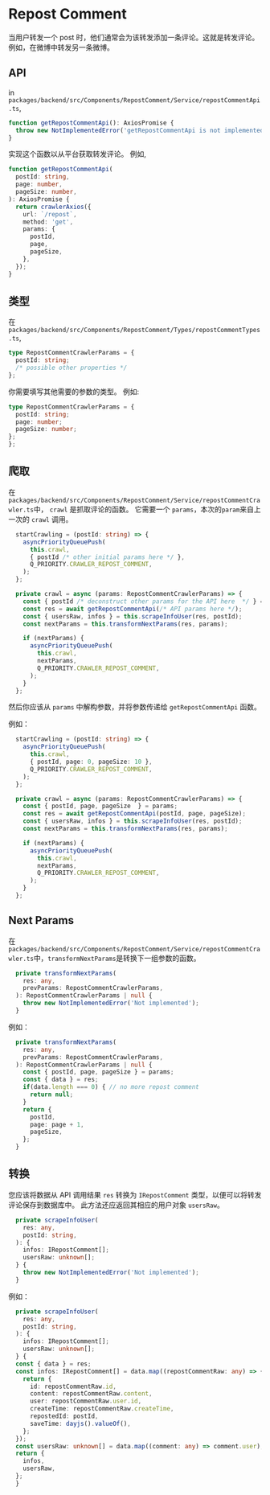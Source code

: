 # Repost Comment

当用户转发一个 post 时，他们通常会为该转发添加一条评论。这就是转发评论。例如，在微博中转发另一条微博。

## API

in `packages/backend/src/Components/RepostComment/Service/repostCommentApi.ts`,

```typescript
function getRepostCommentApi(): AxiosPromise {
  throw new NotImplementedError('getRepostCommentApi is not implemented');
}
```

实现这个函数以从平台获取转发评论。
例如,

```typescript
function getRepostCommentApi(
  postId: string,
  page: number,
  pageSize: number,
): AxiosPromise {
  return crawlerAxios({
    url: `/repost`,
    method: 'get',
    params: {
      postId,
      page,
      pageSize,
    },
  });
}
```

## 类型

在 `packages/backend/src/Components/RepostComment/Types/repostCommentTypes.ts`,

```typescript
type RepostCommentCrawlerParams = {
  postId: string;
  /* possible other properties */
};
```

你需要填写其他需要的参数的类型。
例如:

```typescript
type RepostCommentCrawlerParams = {
  postId: string;
  page: number;
  pageSize: number;
};
};
```

## 爬取

在`packages/backend/src/Components/RepostComment/Service/repostCommentCrawler.ts`中，
`crawl` 是抓取评论的函数。 它需要一个 `params`，本次的`param`来自上一次的 `crawl` 调用。

```typescript
  startCrawling = (postId: string) => {
    asyncPriorityQueuePush(
      this.crawl,
      { postId /* other initial params here */ },
      Q_PRIORITY.CRAWLER_REPOST_COMMENT,
    );
  };

  private crawl = async (params: RepostCommentCrawlerParams) => {
    const { postId /* deconstruct other params for the API here  */ } = params;
    const res = await getRepostCommentApi(/* API params here */);
    const { usersRaw, infos } = this.scrapeInfoUser(res, postId);
    const nextParams = this.transformNextParams(res, params);

    if (nextParams) {
      asyncPriorityQueuePush(
        this.crawl,
        nextParams,
        Q_PRIORITY.CRAWLER_REPOST_COMMENT,
      );
    }
  };
```

然后你应该从 `params` 中解构参数，并将参数传递给 `getRepostCommentApi` 函数。

例如：

```typescript
  startCrawling = (postId: string) => {
    asyncPriorityQueuePush(
      this.crawl,
      { postId, page: 0, pageSize: 10 },
      Q_PRIORITY.CRAWLER_REPOST_COMMENT,
    );
  };

  private crawl = async (params: RepostCommentCrawlerParams) => {
    const { postId, page, pageSize  } = params;
    const res = await getRepostCommentApi(postId, page, pageSize);
    const { usersRaw, infos } = this.scrapeInfoUser(res, postId);
    const nextParams = this.transformNextParams(res, params);

    if (nextParams) {
      asyncPriorityQueuePush(
        this.crawl,
        nextParams,
        Q_PRIORITY.CRAWLER_REPOST_COMMENT,
      );
    }
  };
```

## Next Params

在`packages/backend/src/Components/RepostComment/Service/repostCommentCrawler.ts`中，`transformNextParams`是转换下一组参数的函数。

```typescript
  private transformNextParams(
    res: any,
    prevParams: RepostCommentCrawlerParams,
  ): RepostCommentCrawlerParams | null {
    throw new NotImplementedError('Not implemented');
  }
```

例如：

```typescript
  private transformNextParams(
    res: any,
    prevParams: RepostCommentCrawlerParams,
  ): RepostCommentCrawlerParams | null {
    const { postId, page, pageSize } = params;
    const { data } = res;
    if(data.length === 0) { // no more repost comment
      return null;
    }
    return {
      postId,
      page: page + 1,
      pageSize,
    };
  }
```

## 转换

您应该将数据从 API 调用结果 `res` 转换为 `IRepostComment` 类型，以便可以将转发评论保存到数据库中。
此方法还应返回其相应的用户对象 `usersRaw`。

```typescript
  private scrapeInfoUser(
    res: any,
    postId: string,
  ): {
    infos: IRepostComment[];
    usersRaw: unknown[];
  } {
    throw new NotImplementedError('Not implemented');
  }
```

例如：

```typescript
  private scrapeInfoUser(
    res: any,
    postId: string,
  ): {
    infos: IRepostComment[];
    usersRaw: unknown[];
  } {
  const { data } = res;
  const infos: IRepostComment[] = data.map((repostCommentRaw: any) => {
    return {
      id: repostCommentRaw.id,
      content: repostCommentRaw.content,
      user: repostCommentRaw.user.id,
      createTime: repostCommentRaw.createTime,
      repostedId: postId,
      saveTime: dayjs().valueOf(),
    };
  });
  const usersRaw: unknown[] = data.map((comment: any) => comment.user);
  return {
    infos,
    usersRaw,
  };
  }
```

